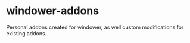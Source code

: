 # windower-addons
Personal addons created for windower, as well custom modifications for existing addons.
